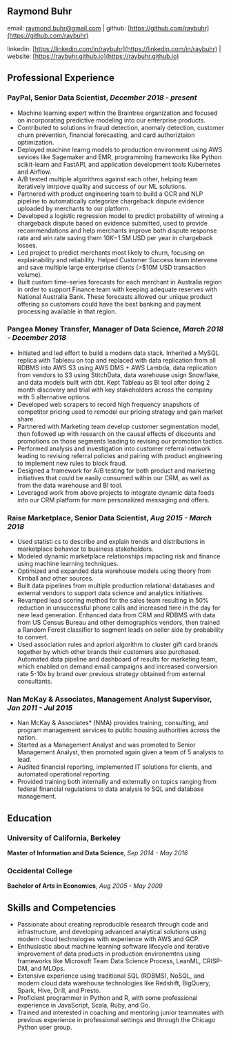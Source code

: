 
Raymond Buhr
------------

email: raymond.buhr@gmail.com | github: [https://github.com/raybuhr](https://github.com/raybuhr)

linkedin: [https://linkedin.com/in/raybuhr](https://linkedin.com/in/raybuhr) | website: [https://raybuhr.github.io](https://raybuhr.github.io)


## Professional Experience

### PayPal, Senior Data Scientist, *December 2018 - present*

- Machine learning expert within the Braintree organization and focused on incorporating predictive modeling into our enterprise products.
- Contributed to solutions in fraud detection, anomaly detection, customer churn prevention, financial forecasting, and card authoriztaion optimization.
- Deployed machine learng models to production environment using AWS sevices like Sagemaker and EMR, programming frameworks like Python scikit-learn and FastAPI, and application development tools Kubernetes and Airflow.
- A/B tested multiple algorithms against each other, helping team iteratively imrpove quality and success of our ML solutions.
- Partnered with product engineering team to build a OCR and NLP pipeline to automatically categorize chargeback dispute evidence uploaded by merchants to our platform.
- Developed a logistic regression model to predict probability of winning a chargeback dispute based on evidence submitted, used to provide recommendations and help merchants improve both dispute response rate and win rate saving them $10K-$1.5M USD per year in chargeback losses.
- Led project to predict merchants most likely to churn, focusing on explainability and reliability. Helped Customer Success team intervene and save multiple large enterprise clients (>$10M USD transaction volume).
- Built custom time-series forecasts for each merchant in Australia region in order to support Finance team with keeping adequate reserves with National Australia Bank. These forecasts allowed our unique product offering so customers could have the best banking and payment processing available in that region.

### Pangea Money Transfer, Manager of Data Science, *March 2018 - December 2018*

- Initiated and led effort to build a modern data stack. Inherited a MySQL replica with Tableau on top and replaced with data replication from all RDBMS into AWS S3 using AWS DMS + AWS Lambda, data replication from vendors to S3 using StitchData, data warehouse usign Snowflake, and data models built with dbt. Kept Tableau as BI tool after doing 2 month discovery and trial with key stakeholders across the company with 5 alternative options.
- Developed web scrapers to record high frequency snapshots of competitor pricing used to remodel our pricing strategy and gain market share.
- Partnered with Marketing team develop customer segmentation model, then followed up with research on the causal effects of discounts and promotions on those segments leading to revising our promotion tactics.
- Performed analysis and investigation into customer referral network leading to revising referral policies and pairing with product engineering to implement new rules to block fraud.
- Designed a framework for A/B testing for both product and marketing initiatives that could be easily consumed within our CRM, as well as from the data warehouse and BI tool.
- Leveraged work from above projects to integrate dynamic data feeds into our CRM platform for more personalized messaging and offers.


### Raise Marketplace, Senior Data Scientist, *Aug 2015 - March 2018*

- Used statisti cs to describe and explain trends and distributions in marketplace behavior to business stakeholders.
- Modeled dynamic marketplace relationships impacting risk and finance using machine learning techniques.
- Optimized and expanded data warehouse models using theory from Kimball and other sources. 
- Built data pipelines from multiple production relational databases and external vendors to support data science and analytics initiatives.
- Revamped lead scoring method for the sales team resulting in 50% reduction in unsuccessful phone calls and increased time in the day for new lead generation. Enhanced data from CRM and RDBMS with data from US Census Bureau and other demographics vendors, then trained a Random Forest classifier to segment leads on seller side by probability to convert. 
- Used association rules and apriori algorithm to cluster gift card brands together by which other brands their customers also purchased. Automated data pipeline and dashboard of results for marketing team, which enabled on demand email campaigns and increased conversion rate 5-10x by brand over previous strategy obtained from external consultants.

### Nan McKay & Associates, Management Analyst Supervisor, *Jan 2011 - Jul 2015*

- Nan McKay & Associates* (NMA) provides training, consulting, and program management services to public housing authorities across the nation.
- Started as a Management Analyst and was promoted to Senior Management Analyst, then promoted again given a team of 5 analysts to lead.
- Audited financial reporting, implemented IT solutions for clients, and automated operational reporting. 
- Provided training both internally and externally on topics ranging from federal financial regulations to data analysis to SQL and database management.

## Education

### University of California, Berkeley
**Master of Information and Data Science**, *Sep 2014 - May 2016*

### Occidental College

**Bachelor of Arts in Economics**, *Aug 2005 - May 2009*

## Skills and Competencies

- Passionate about creating reproducible research through code and infrastructure, and developing advanced analytical solutions using modern cloud technologies with experience with AWS and GCP.
- Enthusiastic about machine learning software lifecycle and iterative improvement of data products in production environemtns using frameworks like Microsoft Team Data Science Process, LeanML, CRISP-DM, and MLOps.
- Extensive experience using traditional SQL (RDBMS), NoSQL, and modern cloud data warehouse technologies like Redshift, BigQuery, Spark, Hive, Drill, and Presto.
- Proficient programmer in Python and R, with some professional experience in JavaScript, Scala, Ruby, and Go.
- Trained and interested in coaching and mentoring junior teammates with previous experience in professional settings and through the Chicago Python user group.
